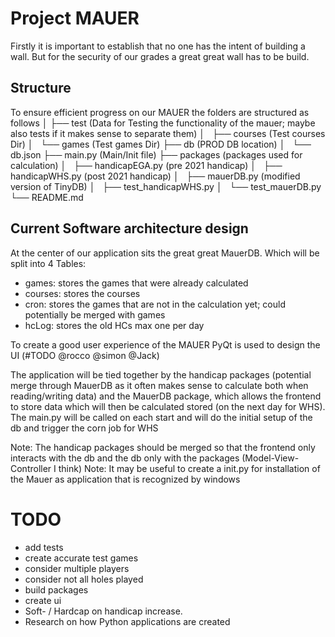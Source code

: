 # Project MAUER
Firstly it is important to establish that no one has the intent of building a wall.
But for the security of our grades a great great wall has to be build.

## Structure
To ensure efficient progress on our MAUER the folders are structured as follows
│
├── test (Data for Testing the functionality of the mauer; maybe also tests if it makes sense to separate them)
│   ├── courses (Test courses Dir)
│   └── games (Test games Dir)
├── db (PROD DB location)
│   └── db.json
├── main.py (Main/Init file)
├── packages (packages used for calculation)
│   ├── handicapEGA.py (pre 2021 handicap)
│   ├── handicapWHS.py (post 2021 handicap)
│   ├── mauerDB.py (modified version of TinyDB)
│   ├── test_handicapWHS.py
│   └── test_mauerDB.py
└── README.md

## Current Software architecture design
At the center of our application sits the great great MauerDB. Which will be split into 4 Tables:
- games: stores the games that were already calculated
- courses: stores the courses
- cron: stores the games that are not in the calculation yet; could potentially be merged with games
- hcLog: stores the old HCs max one per day

To create a good user experience of the MAUER PyQt is used to design the UI (#TODO @rocco @simon @Jack)

The application will be tied together by the handicap packages (potential merge through MauerDB as it often makes sense to calculate both when reading/writing data) and the MauerDB package, which allows the frontend to store data which will then be calculated stored (on the next day for WHS). The main.py will be called on each start and will do the initial setup of the db and trigger the corn job for WHS

Note: The handicap packages should be merged so that the frontend only interacts with the db and the db only with the packages (Model-View-Controller I think)
Note: It may be useful to create a init.py for installation of the Mauer as application that is recognized by windows

# TODO
- add tests
- create accurate test games
- consider multiple players
- consider not all holes played
- build packages
- create ui
- Soft- / Hardcap on handicap increase.
- Research on how Python applications are created
